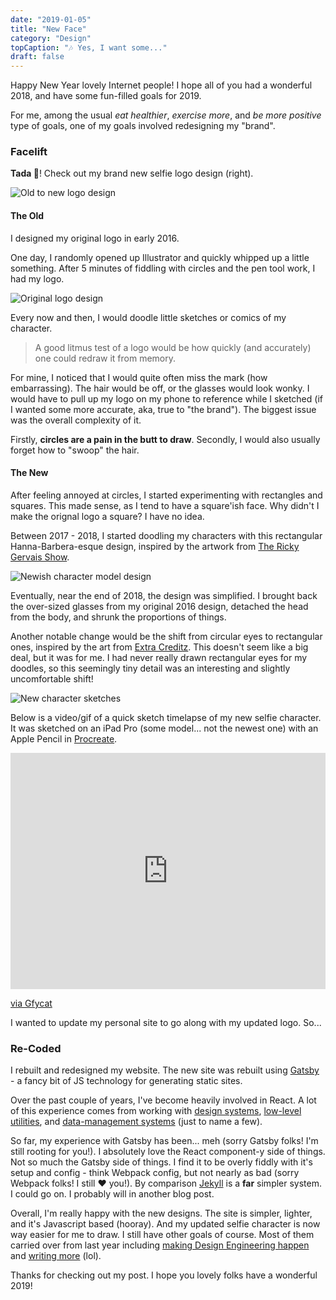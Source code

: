 ```yaml
---
date: "2019-01-05"
title: "New Face"
category: "Design"
topCaption: "🎶 Yes, I want some..."
draft: false
---
```


Happy New Year lovely Internet people! I hope all of you had a wonderful 2018, and have some fun-filled goals for 2019.

<!-- more -->

For me, among the usual _eat healthier_, _exercise more_, and _be more positive_ type of goals, one of my goals involved redesigning my "brand".

### Facelift

**Tada 🎉**! Check out my brand new selfie logo design (right).

![Old to new logo design](/assets/posts/new-face/q-new-face.png)

#### The Old

I designed my original logo in early 2016.

One day, I randomly opened up Illustrator and quickly whipped up a little something. After 5 minutes of fiddling with circles and the pen tool work, I had my logo.

![Original logo design](/assets/posts/new-face/q-old-logo-design.png)

Every now and then, I would doodle little sketches or comics of my character.

> A good litmus test of a logo would be how quickly (and accurately) one could redraw it from memory.

For mine, I noticed that I would quite often miss the mark (how embarrassing). The hair would be off, or the glasses would look wonky. I would have to pull up my logo on my phone to reference while I sketched (if I wanted some more accurate, aka, true to "the brand"). The biggest issue was the overall complexity of it.

Firstly, **circles are a pain in the butt to draw**. Secondly, I would also usually forget how to "swoop" the hair.

#### The New

After feeling annoyed at circles, I started experimenting with rectangles and squares. This made sense, as I tend to have a square'ish face. Why didn't I make the orignal logo a square? I have no idea.

Between 2017 - 2018, I started doodling my characters with this rectangular Hanna-Barbera-esque design, inspired by the artwork from [The Ricky Gervais Show](https://en.wikipedia.org/wiki/The_Ricky_Gervais_Show).

![Newish character model design](/assets/posts/new-face/q-drawing-002.png)

Eventually, near the end of 2018, the design was simplified. I brought back the over-sized glasses from my original 2016 design, detached the head from the body, and shrunk the proportions of things.

Another notable change would be the shift from circular eyes to rectangular ones, inspired by the art from [Extra Creditz](https://www.youtube.com/user/ExtraCreditz). This doesn't seem like a big deal, but it was for me. I had never really drawn rectangular eyes for my doodles, so this seemingly tiny detail was an interesting and slightly uncomfortable shift!

![New character sketches](/assets/posts/new-face/q-drawing-001.png)

Below is a video/gif of a quick sketch timelapse of my new selfie character. It was sketched on an iPad Pro (some model... not the newest one) with an Apple Pencil in [Procreate](https://procreate.art/).

<div style='position:relative; padding-bottom:75.00%'><iframe src='https://gfycat.com/ifr/ExhaustedYawningGlobefish' frameborder='0' scrolling='no' width='100%' height='100%' style='position:absolute;top:0;left:0;' allowfullscreen></iframe></div><p> <a href="https://gfycat.com/ExhaustedYawningGlobefish">via Gfycat</a></p>

I wanted to update my personal site to go along with my updated logo. So...

### Re-Coded

I rebuilt and redesigned my website. The new site was rebuilt using [Gatsby](https://www.gatsbyjs.org/) - a fancy bit of JS technology for generating static sites.

Over the past couple of years, I've become heavily involved in React. A lot of this experience comes from working with [design systems](https://github.com/helpscout/hsds-react), [low-level utilities](https://github.com/helpscout/react-utils), and [data-management systems](https://github.com/helpscout/wedux) (just to name a few).

So far, my experience with Gatsby has been... meh (sorry Gatsby folks! I'm still rooting for you!). I absolutely love the React component-y side of things. Not so much the Gatsby side of things. I find it to be overly fiddly with it's setup and config - think Webpack config, but not nearly as bad (sorry Webpack folks! I still ❤️ you!). By comparison [Jekyll](https://jekyllrb.com/) is a **far** simpler system. I could go on. I probably will in another blog post.

Overall, I'm really happy with the new designs. The site is simpler, lighter, and it's Javascript based (hooray). And my updated selfie character is now way easier for me to draw. I still have other goals of course. Most of them carried over from last year including [making Design Engineering happen](/posts/make-design-engineering-happen/) and [writing more](/posts/lets-try-this-again/) (lol).

Thanks for checking out my post. I hope you lovely folks have a wonderful 2019!
